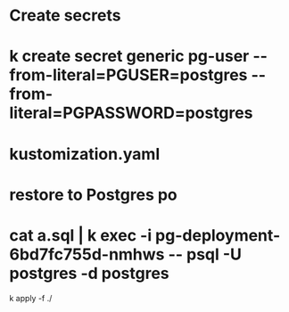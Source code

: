 # Create secrets
# k create secret generic pg-user --from-literal=PGUSER=postgres --from-literal=PGPASSWORD=postgres
# kustomization.yaml
# restore to Postgres po
#  cat a.sql | k exec -i pg-deployment-6bd7fc755d-nmhws -- psql -U postgres -d postgres
k apply -f ./
